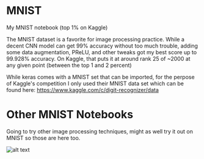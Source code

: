 # MNIST
My MNIST notebook (top 1% on Kaggle) 

The MNIST dataset is a favorite for image processing practice. While a decent CNN model can get 99% accuracy without too much trouble, adding some data augmentation, PReLU, and other tweaks got my best score up to 99.928% accuracy. On Kaggle, that puts it at around rank 25 of ~2000 at any given point (between the top 1 and 2 percent)

While keras comes with a MNIST set that can be imported, for the perpose of Kaggle's competition I only used their MNIST data set which can be found here: https://www.kaggle.com/c/digit-recognizer/data

# Other MNIST Notebooks

Going to try other image processing techniques, might as well try it out on MNIST so those are here too.

![alt text](https://github.com/PatrickBD/MNIST/blob/master/why-not-mnist.jpg)
